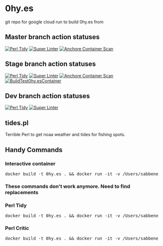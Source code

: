 # 0hy.es
git repo for google cloud run to build 0hy.es from

## Master branch action statuses
[![Perl Tidy](https://github.com/sabbene/0hy.es/actions/workflows/perltidy.yml/badge.svg?branch=master)](https://github.com/sabbene/0hy.es/actions/workflows/perltidy.yml)
[![Super Linter](https://github.com/sabbene/0hy.es/actions/workflows/superlinter.yml/badge.svg?branch=master)](https://github.com/sabbene/0hy.es/actions/workflows/superlinter.yml)
[![Anchore Container Scan](https://github.com/sabbene/0hy.es/actions/workflows/anchore-analysis.yml/badge.svg?branch=master)](https://github.com/sabbene/0hy.es/actions/workflows/anchore-analysis.yml)

## Stage branch action statuses
[![Perl Tidy](https://github.com/sabbene/0hy.es/actions/workflows/perltidy.yml/badge.svg?branch=stage)](https://github.com/sabbene/0hy.es/actions/workflows/perltidy.yml)
[![Super Linter](https://github.com/sabbene/0hy.es/actions/workflows/superlinter.yml/badge.svg?branch=stage)](https://github.com/sabbene/0hy.es/actions/workflows/superlinter.yml)
[![Anchore Container Scan](https://github.com/sabbene/0hy.es/actions/workflows/anchore-analysis.yml/badge.svg?branch=stage)](https://github.com/sabbene/0hy.es/actions/workflows/anchore-analysis.yml)
[![BuildTest0hy.esContainer](https://github.com/sabbene/0hy.es/actions/workflows/testdocker.yml/badge.svg?branch=stage)](https://github.com/sabbene/0hy.es/actions/workflows/testdocker.yml)

## Dev branch action statuses
[![Perl Tidy](https://github.com/sabbene/0hy.es/actions/workflows/perltidy.yml/badge.svg?branch=dev)](https://github.com/sabbene/0hy.es/actions/workflows/perltidy.yml)
[![Super Linter](https://github.com/sabbene/0hy.es/actions/workflows/superlinter.yml/badge.svg?branch=dev)](https://github.com/sabbene/0hy.es/actions/workflows/superlinter.yml)

## tides.pl

Terrible Perl to get noaa weather and tides for fishing spots.

## Handy Commands
### Interactive container
<pre>
docker build -t 0hy.es . && docker run -it -v /Users/sabbene/git/0hy.es:/tmp/ --net=host -e TZ=America/Los_Angeles 0hy.es sh
</pre>

### These commands don't work anymore.  Need to find replacements
### Perl Tidy
<pre>
docker build -t 0hy.es . && docker run -it -v /Users/sabbene/git/0hy.es:/tmp/ --net=host -e TZ=America/Los_Angeles 0hy.es sh -c 'cpanm install Perl::Tidy; perltidy -b -bext="/" /tmp/app/src/tides/tides.pl'
</pre>

### Perl Critic
<pre>
docker build -t 0hy.es . && docker run -it -v /Users/sabbene/git/0hy.es:/tmp/ --net=host -e TZ=America/Los_Angeles 0hy.es sh -c 'cpanm install Perl::Critic; perlcritic /tmp/app/src/tides/tides.pl'
</pre>
